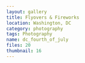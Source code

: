 ```yaml
---
layout: gallery
title: Flyovers & Fireworks
location: Washington, DC
category: photography
tags: Photography
name: dc_fourth_of_july
files: 20
thumbnail: 16
---
```

